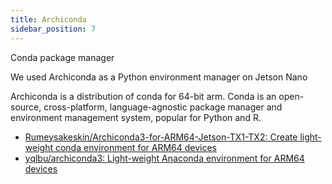 ```yaml
---
title: Archiconda
sidebar_position: 7
---
```

Conda package manager


We used Archiconda as a Python environment manager on Jetson Nano

Archiconda is a distribution of conda for 64-bit arm.
Conda is an open-source, cross-platform, language-agnostic package manager and environment management system, popular for Python and R.

- [Rumeysakeskin/Archiconda3-for-ARM64-Jetson-TX1-TX2: Create light-weight conda environment for ARM64 devices](https://github.com/Rumeysakeskin/Archiconda3-for-ARM64-Jetson-TX1-TX2)
- [yqlbu/archiconda3: Light-weight Anaconda environment for ARM64 devices](https://github.com/yqlbu/archiconda3)